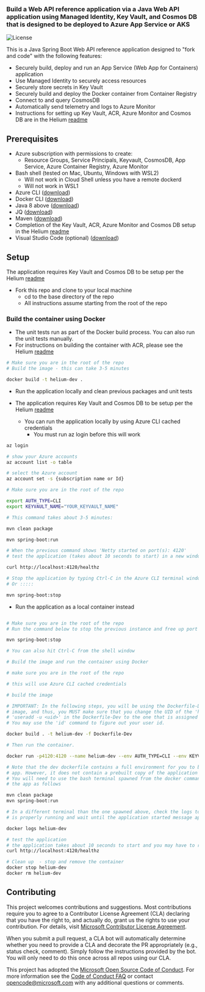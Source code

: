 ### Build a Web API reference application via a Java Web API application using Managed Identity, Key Vault, and Cosmos DB that is designed to be deployed to Azure App Service or AKS

![License](https://img.shields.io/badge/license-MIT-green.svg)

This is a Java Spring Boot Web API reference application designed to "fork and code" with the following features:

- Securely build, deploy and run an App Service (Web App for Containers) application
- Use Managed Identity to securely access resources
- Securely store secrets in Key Vault
- Securely build and deploy the Docker container from Container Registry
- Connect to and query CosmosDB
- Automatically send telemetry and logs to Azure Monitor
- Instructions for setting up Key Vault, ACR, Azure Monitor and Cosmos DB are in the Helium [readme](https://github.com/retaildevcrews/helium)

## Prerequisites

- Azure subscription with permissions to create:
  - Resource Groups, Service Principals, Keyvault, CosmosDB, App Service, Azure Container Registry, Azure Monitor
- Bash shell (tested on Mac, Ubuntu, Windows with WSL2)
  - Will not work in Cloud Shell unless you have a remote dockerd
  - Will not work in WSL1
- Azure CLI ([download](https://docs.microsoft.com/en-us/cli/azure/install-azure-cli?view=azure-cli-latest))
- Docker CLI ([download](https://docs.docker.com/install/))
- Java 8 above ([download](https://www.java.com/en/download/manual.jsp/))
- JQ ([download](https://stedolan.github.io/jq/download/))
- Maven ([download](https://maven.apache.org/download.cgi))
- Completion of the Key Vault, ACR, Azure Monitor and Cosmos DB setup in the Helium [readme](https://github.com/retaildevcrews/helium)
- Visual Studio Code (optional) ([download](https://code.visualstudio.com/download))

## Setup

The application requires Key Vault and Cosmos DB to be setup per the Helium [readme](https://github.com/retaildevcrews/helium)

- Fork this repo and clone to your local machine
  - cd to the base directory of the repo
  - All instructions assume starting from the root of the repo

### Build the container using Docker
- The unit tests run as part of the Docker build process. You can also run the unit tests manually.
- For instructions on building the container with ACR, please see the Helium [readme](https://github.com/retaildevcrews/helium)

```bash
# Make sure you are in the root of the repo
# Build the image - this can take 3-5 minutes

docker build -t helium-dev .

```

- Run the application locally and clean previous packages and unit tests

- The application requires Key Vault and Cosmos DB to be setup per the Helium [readme](https://github.com/retaildevcrews/helium)
  - You can run the application locally by using Azure CLI cached credentials
    - You must run az login before this will work
```bash
az login

# show your Azure accounts
az account list -o table

# select the Azure account
az account set -s {subscription name or Id}

# Make sure you are in the root of the repo

export AUTH_TYPE=CLI
export KEYVAULT_NAME="YOUR_KEYVAULT_NAME"

# This command takes about 3-5 minutes:

mvn clean package

mvn spring-boot:run

# When the previous command shows 'Netty started on port(s): 4120'
# test the application (takes about 10 seconds to start) in a new window

curl http://localhost:4120/healthz

# Stop the application by typing Ctrl-C in the Azure CLI terminal window
# Or :::::

mvn spring-boot:stop

```

- Run the application as a local container instead

```bash

# Make sure you are in the root of the repo
# Run the command below to stop the previous instance and free up port 4120:

mvn spring-boot:stop

# You can also hit Ctrl-C from the shell window

# Build the image and run the container using Docker

# make sure you are in the root of the repo

# this will use Azure CLI cached credentials

# build the image

# IMPORTANT: In the following steps, you will be using the Dockerfile-Dev to build a developer
# image, and thus, you MUST make sure that you change the UID of the 'helium' user set via the
# 'useradd -u <uid>' in the Dockerfile-Dev to the one that is assigned to you on your host.
# You may use the 'id' command to figure out your user id.

docker build . -t helium-dev -f Dockerfile-Dev

# Then run the container.

docker run -p4120:4120 --name helium-dev --env AUTH_TYPE=CLI --env KEYVAULT_NAME=$KEYVAULT_NAME -v ~/.azure:/home/helium/.azure -it --entrypoint /bin/bash helium-dev:latest

# Note that the dev dockerfile contains a full environment for you to be able to build and run the
# app. However, it does not contain a prebuilt copy of the application for  you to use immediately.
# You will need to use the bash terminal spawned from the docker command above  to build and run
# the app as follows

mvn clean package
mvn spring-boot:run

# In a different terminal than the one spawned above, check the logs to ensure the container
# is properly running and wait until the application started message appears

docker logs helium-dev

# test the application
# the application takes about 10 seconds to start and you may have to run the below command more than once
curl http://localhost:4120/healthz

# Clean up  - stop and remove the container
docker stop helium-dev
docker rm helium-dev

```

## Contributing

This project welcomes contributions and suggestions.  Most contributions require you to agree to a
Contributor License Agreement (CLA) declaring that you have the right to, and actually do, grant us
the rights to use your contribution. For details, visit [Microsoft Contributor License Agreement](https://cla.opensource.microsoft.com).

When you submit a pull request, a CLA bot will automatically determine whether you need to provide
a CLA and decorate the PR appropriately (e.g., status check, comment). Simply follow the instructions
provided by the bot. You will only need to do this once across all repos using our CLA.

This project has adopted the [Microsoft Open Source Code of Conduct](https://opensource.microsoft.com/codeofconduct/).
For more information see the [Code of Conduct FAQ](https://opensource.microsoft.com/codeofconduct/faq/) or
contact [opencode@microsoft.com](mailto:opencode@microsoft.com) with any additional questions or comments.

